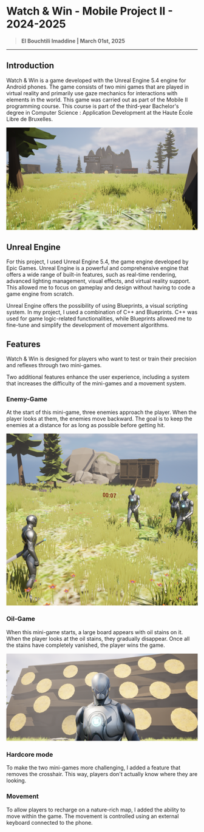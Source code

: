 # Watch & Win - Mobile Project II - 2024-2025

> **El Bouchtili Imaddine | March 01st, 2025**

--------------------------

## Introduction
Watch & Win is a game developed with the Unreal Engine 5.4 engine for Android phones. The game consists of two mini games that are played in virtual reality and primarily use gaze mechanics for interactions with elements in the world. This game was carried out as part of the Mobile II programming course. This course is part of the third-year Bachelor's degree in Computer Science : Application Development at the Haute École Libre de Bruxelles.

![world view](readme_images/world.png)

## Unreal Engine
For this project, I used Unreal Engine 5.4, the game engine developed by Epic Games. Unreal Engine is a powerful and comprehensive engine that offers a wide range of built-in features, such as real-time rendering, advanced lighting management, visual effects, and virtual reality support. This allowed me to focus on gameplay and design without having to code a game engine from scratch.

Unreal Engine offers the possibility of using Blueprints, a visual scripting system. In my project, I used a combination of C++ and Blueprints. C++ was used for game logic-related functionalities, while Blueprints allowed me to fine-tune and simplify the development of movement algorithms.

## Features
Watch & Win is designed for players who want to test or train their precision and reflexes through two mini-games.

Two additional features enhance the user experience, including a system that increases the difficulty of the mini-games and a movement system.

### Enemy-Game
At the start of this mini-game, three enemies approach the player. When the player looks at them, the enemies move backward. The goal is to keep the enemies at a distance for as long as possible before getting hit.

![world view](readme_images/enemy.png)

### Oil-Game
When this mini-game starts, a large board appears with oil stains on it. When the player looks at the oil stains, they gradually disappear. Once all the stains have completely vanished, the player wins the game.

![world view](readme_images/oil.png)

### Hardcore mode
To make the two mini-games more challenging, I added a feature that removes the crosshair. This way, players don't actually know where they are looking.

### Movement
To allow players to recharge on a nature-rich map, I added the ability to move within the game. The movement is controlled using an external keyboard connected to the phone.
